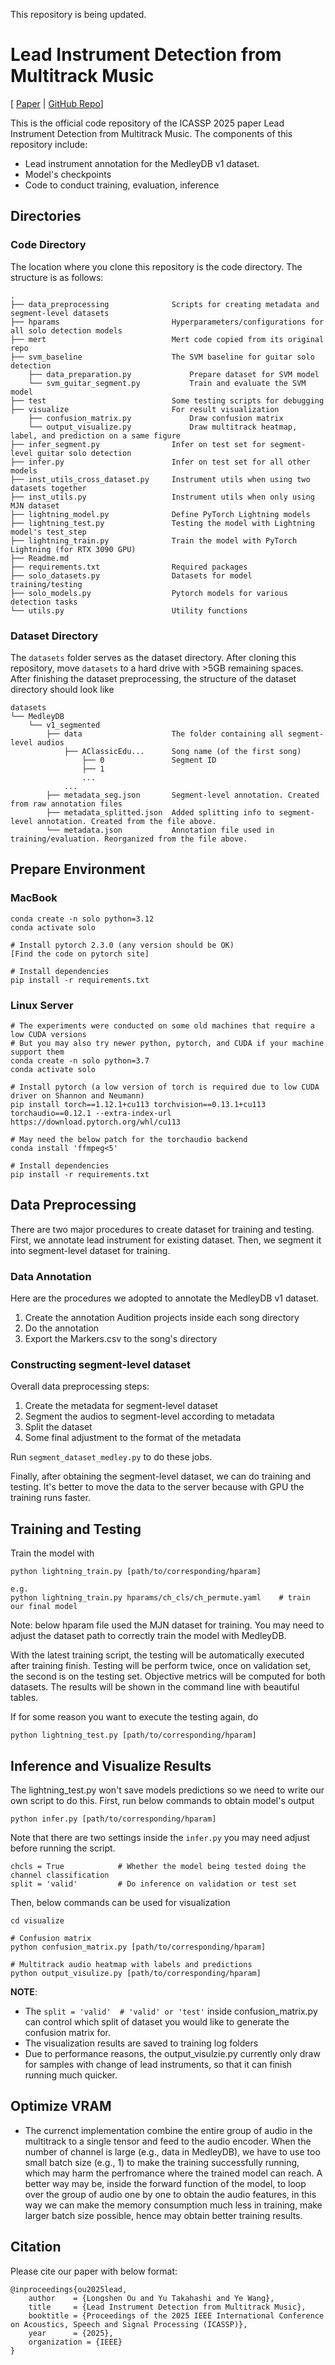 This repository is being updated.

# Lead Instrument Detection from Multitrack Music
[ [Paper](https://arxiv.org/pdf/2503.03232) | [GitHub Repo](https://github.com/Sonata165/LeadInstrumentDetection)]

This is the official code repository of the ICASSP 2025 paper Lead Instrument Detection from Multitrack Music. The components of this repository include:
- Lead instrument annotation for the MedleyDB v1 dataset.
- Model's checkpoints
- Code to conduct training, evaluation, inference


## Directories

### Code Directory

The location where you clone this repository is the code directory. The structure is as follows:
    
    .
    ├── data_preprocessing              Scripts for creating metadata and segment-level datasets
    ├── hparams                         Hyperparameters/configurations for all solo detection models
    ├── mert                            Mert code copied from its original repo
    ├── svm_baseline                    The SVM baseline for guitar solo detection
        ├── data_preparation.py             Prepare dataset for SVM model
        └── svm_guitar_segment.py           Train and evaluate the SVM model
    ├── test                            Some testing scripts for debugging
    ├── visualize                       For result visualization
        ├── confusion_matrix.py             Draw confusion matrix
        └── output_visualize.py             Draw multitrack heatmap, label, and prediction on a same figure
    ├── infer_segment.py                Infer on test set for segment-level guitar solo detection
    ├── infer.py                        Infer on test set for all other models
    ├── inst_utils_cross_dataset.py     Instrument utils when using two datasets together
    ├── inst_utils.py                   Instrument utils when only using MJN dataset
    ├── lightning_model.py              Define PyTorch Lightning models
    ├── lightning_test.py               Testing the model with Lightning model's test_step 
    ├── lightning_train.py              Train the model with PyTorch Lightning (for RTX 3090 GPU)
    ├── Readme.md                       
    ├── requirements.txt                Required packages
    ├── solo_datasets.py                Datasets for model training/testing
    ├── solo_models.py                  Pytorch models for various detection tasks
    └── utils.py                        Utility functions

### Dataset Directory

The `datasets` folder serves as the dataset directory. After cloning this repository, move `datasets` to a hard drive with >5GB remaining spaces. After finishing the dataset preprocessing, the structure of the dataset directory should look like

    datasets
    └── MedleyDB     
        └── v1_segmented
            ├── data                    The folder containing all segment-level audios
                ├── AClassicEdu...      Song name (of the first song)
                    ├── 0               Segment ID
                    ├── 1               
                    ...
                ...
            ├── metadata_seg.json       Segment-level annotation. Created from raw annotation files
            ├── metadata_splitted.json  Added splitting info to segment-level annotation. Created from the file above.
            └── metadata.json           Annotation file used in training/evaluation. Reorganized from the file above.

## Prepare Environment

### MacBook
    conda create -n solo python=3.12
    conda activate solo

    # Install pytorch 2.3.0 (any version should be OK)
    [Find the code on pytorch site]

    # Install dependencies
    pip install -r requirements.txt

### Linux Server
    
    # The experiments were conducted on some old machines that require a low CUDA versions
    # But you may also try newer python, pytorch, and CUDA if your machine support them
    conda create -n solo python=3.7
    conda activate solo

    # Install pytorch (a low version of torch is required due to low CUDA driver on Shannon and Neumann)
    pip install torch==1.12.1+cu113 torchvision==0.13.1+cu113 torchaudio==0.12.1 --extra-index-url https://download.pytorch.org/whl/cu113
    
    # May need the below patch for the torchaudio backend
    conda install 'ffmpeg<5' 

    # Install dependencies
    pip install -r requirements.txt


## Data Preprocessing

There are two major procedures to create dataset for training and testing. First, we annotate lead instrument for existing dataset. Then, we segment it into segment-level dataset for training.

### Data Annotation
Here are the procedures we adopted to annotate the MedleyDB v1 dataset.

1. Create the annotation Audition projects inside each song directory
2. Do the annotation
3. Export the Markers.csv to the song's directory


### Constructing segment-level dataset

Overall data preprocessing steps:
1. Create the metadata for segment-level dataset
2. Segment the audios to segment-level according to metadata
3. Split the dataset
4. Some final adjustment to the format of the metadata

Run `segment_dataset_medley.py` to do these jobs.

Finally, after obtaining the segment-level dataset, we can do training and testing. It's better to move the data to the server because with GPU the training runs faster.

## Training and Testing


Train the model with
    
    python lightning_train.py [path/to/corresponding/hparam]
    
    e.g.
    python lightning_train.py hparams/ch_cls/ch_permute.yaml    # train our final model

Note: below hparam file used the MJN dataset for training. You may need to adjust the dataset path to correctly train the model with MedleyDB.

With the latest training script, the testing will be automatically executed after training finish. Testing will be perform twice, once on validation set, the second is on the testing set. Objective metrics will be computed for both datasets. The results will be shown in the command line with beautiful tables.

If for some reason you want to execute the testing again, do

    python lightning_test.py [path/to/corresponding/hparam]

## Inference and Visualize Results

The lightning_test.py won't save models predictions so we need to write our own script to do this. First, run below commands to obtain model's output

    python infer.py [path/to/corresponding/hparam]
Note that there are two settings inside the `infer.py` you may need adjust before running the script. 
    
    chcls = True            # Whether the model being tested doing the channel classification
    split = 'valid'         # Do inference on validation or test set

Then, below commands can be used for visualization

    cd visualize
    
    # Confusion matrix
    python confusion_matrix.py [path/to/corresponding/hparam]

    # Multitrack audio heatmap with labels and predictions
    python output_visulize.py [path/to/corresponding/hparam]

**NOTE**: 
- The `split = 'valid'  # 'valid' or 'test'` inside confusion_matrix.py can control which split of dataset you would like to generate the confusion matrix for.
- The visualization results are saved to training log folders
- Due to performance reasons, the output_visulzie.py currently only draw for samples with change of lead instruments, so that it can finish running much quicker.


## Optimize VRAM
- The currenct implementation combine the entire group of audio in the multitrack to a single tensor and feed to the audio encoder. When the number of channel is large (e.g., data in MedleyDB), we have to use too small batch size (e.g., 1) to make the training successfully running, which may harm the perfromance where the trained model can reach. A better way may be, inside the forward function of the model, to loop over the group of audio one by one to obtain the audio features, in this way we can make the memory consumption much less in training, make larger batch size possible, hence may obtain better training results.


## Citation
Please cite our paper with below format:

    @inproceedings{ou2025lead,
        author    = {Longshen Ou and Yu Takahashi and Ye Wang},
        title     = {Lead Instrument Detection from Multitrack Music},
        booktitle = {Proceedings of the 2025 IEEE International Conference on Acoustics, Speech and Signal Processing (ICASSP)},
        year      = {2025},
        organization = {IEEE}
    }
